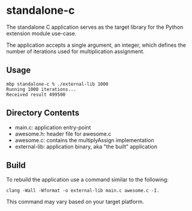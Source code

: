 # standalone-c

The standalone C application serves as the target library for the Python extension module use-case. 

The application accepts a single argument, an integer, which defines the number of iterations used for multiplication assignment.

## Usage
```shell
mbp standalone-c % ./external-lib 1000
Running 1000 iterations...
Received result 499500
```

## Directory Contents

- main.c: application entry-point
- awesome.h: header file for awesome.c
- awesome.c: contains the multiplyAssign implementation
- external-lib: application binary, aka "the built" application

## Build

To rebuild the application use a command similar to the following:
```shell
clang -Wall -Wformat -o external-lib main.c awesome.c -I.
```
This command may vary based on your target platform.
